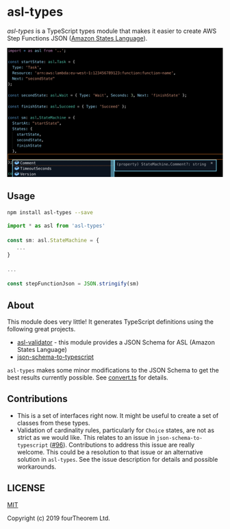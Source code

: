 # asl-types

*asl-types* is a TypeScript types module that makes it easier to create AWS Step Functions JSON ([Amazon States Language](https://docs.aws.amazon.com/step-functions/latest/dg/concepts-amazon-states-language.html)).

![Screenshot](./screen.png)

## Usage

```sh
npm install asl-types --save
```

```ts
import * as asl from 'asl-types'

const sm: asl.StateMachine = {
   ...
}

...

const stepFunctionJson = JSON.stringify(sm)
```

## About

This module does very little! It generates TypeScript definitions using the following great projects.

- [asl-validator](https://github.com/airware/asl-validator) - this module provides a JSON Schema for ASL (Amazon States Language)
- [json-schema-to-typescript](https://github.com/bcherny/json-schema-to-typescript)

`asl-types` makes some minor modifications to the JSON Schema to get the best results currently possible. See [convert.ts](src/convert.ts) for details.

## Contributions

- This is a set of interfaces right now. It might be useful to create a set of classes from these types.
- Validation of cardinality rules, particularly for `Choice` states, are not as strict as we would like. This relates to an issue in `json-schema-to-typescript` ([#96](https://github.com/bcherny/json-schema-to-typescript/issues/96)). Contributions to address this issue are really welcome. This could be a resolution to that issue or an alternative solution in `asl-types`.  See the issue description for details and possible workarounds.

## LICENSE

[MIT](./LICENSE)

Copyright (c) 2019 fourTheorem Ltd.

